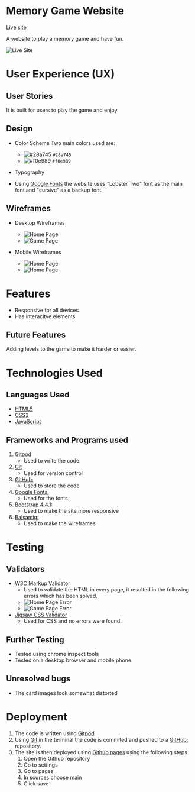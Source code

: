  # Memory Game Website

 [Live site](https://itisahmedh.github.io/portfolio-project-2/)

A website to play a memory game and have fun.

 ![Live Site](assets/images/readme/live.png)


 # User Experience (UX) 

 ## User Stories
It is built for users to play the game and enjoy.

 ## Design
* Color Scheme
    Two main colors used are:
    - ![#28a745](https://via.placeholder.com/15/28a745/000000?text=+) `#28a745`
    - ![#f0e989](https://via.placeholder.com/15/f0e989/000000?text=+) `#f0e989`
* Typography

* Using [Google Fonts](https://fonts.google.com/) the website uses "Lobster Two" font as the main font and "cursive" as a backup font.

 ## Wireframes

 - Desktop Wireframes
   - ![Home Page](assets/images/readme/pc-home.png)
   - ![Game Page](assets/images/readme/pc-game.png)
 
 - Mobile Wireframes
   - ![Home Page](assets/images/readme/phone-home.png)
   - ![Home Page](assets/images/readme/mobile-game.png)

# Features 

- Responsive for all devices
- Has interacitve elements

## Future Features

Adding levels to the game to make it harder or easier.

# Technologies Used

## Languages Used

* [HTML5](https://en.wikipedia.org/wiki/HTML5)
* [CSS3](https://en.wikipedia.org/wiki/CSS)
* [JavaScript](https://en.wikipedia.org/wiki/JavaScript)

## Frameworks and Programs used
1. [Gitpod](https://gitpod.io/)
    - Used to write the code.
1. [Git](https://git-scm.com/)
    - Used for version control
1. [GitHub:](https://github.com/)
    - Used to store the code
1. [Google Fonts:](https://fonts.google.com/)
    - Used for the fonts
1. [Bootstrap 4.4.1:](https://getbootstrap.com/docs/4.4/getting-started/introduction/)
    - Used to make the site more responsive
1. [Balsamiq:](https://balsamiq.com/)
    - Used to make the wireframes

# Testing 
## Validators

- [W3C Markup Validator](https://validator.w3.org/#validate_by_input)
  - Used to validate the HTML in every page, it resulted in the following errors which has been solved.
  - ![Home Page Error](assets/images/readme/validator-html-game.png)
  - ![Game Page Error](assets/images/readme/validatot-html-home.png)
-  [Jigsaw CSS Validator](https://jigsaw.w3.org/css-validator/#validate_by_input) 
   - Used for CSS and no errors were found.

## Further Testing

- Tested using chrome inspect tools 
- Tested on a desktop browser and mobile phone

## Unresolved bugs

- The card images look somewhat distorted

# Deployment
1. The code is written using [Gitpod](https://gitpod.io/)
1. Using [Git](https://git-scm.com/) in the terminal the code is commited and pushed to a [GitHub:](https://github.com/) repository.
1. The site is then deployed using [Github pages](https://pages.github.com/) using the following steps
   1. Open the Github repository
   1. Go to settings
   1. Go to pages
   1. In sources choose main
   1. Click save